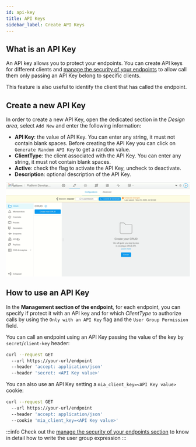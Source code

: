 ```yaml
---
id: api-key
title: API Keys
sidebar_label: Create API Keys
---
```


## What is an API Key

An API key allows you to protect your endpoints. You can create API keys for different clients and [manage the security of your endpoints](endpoints#manage-the-security-of-your-endpoints) to allow call them only passing an API Key belong to specific clients.

This feature is also useful to identify the client that has called the endpoint.

## Create a new API Key

In order to create a new API Key, open the dedicated section in the *Design area*, select `Add New` and enter the following information:

* **API Key**: the value of API Key. You can enter any string, it must not contain blank spaces. Before creating the API Key you can click on `Generate Random API Key` to get a random value.
* **ClientType**: the client associated with the API Key. You can enter any string, it must not contain blank spaces.
* **Active**: check the flag to activate the API Key, uncheck to deactivate.
* **Description**: optional description of the API Key.

![API Key creation](img/how_to_create_API_Keys.gif)

## How to use an API Key

In the **Management section of the endpoint**, for each endpoint, you can specify if protect it with an API key and for which *ClientType* to authorize calls by using the `Only with an API Key` flag and the `User Group Permission` field.

You can call an endpoint using an API Key passing the value of the key by `secret`/`client-key` header:

```bash
curl --request GET 
  --url https://your-url/endpoint 
  --header 'accept: application/json' 
  --header 'secret: <API Key value>'
```

You can also use an API Key setting a `mia_client_key=<API Key value>` cookie:

```bash
curl --request GET 
  --url https://your-url/endpoint 
  --header 'accept: application/json' 
  --cookie 'mia_client_key=<API Key value>'
```

:::info
Check out the [manage the security of your endpoints section](endpoints#manage-the-security-of-your-endpoints) to know in detail how to write the user group expression
:::
